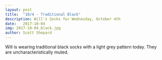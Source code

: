 ```yaml
---
layout: post
title:  "10/4 - Traditional Black"
description: Will's Socks for Wednesday, October 4th
date:   2017-10-04
img: 2017-10-04_black.jpg
author: Scott Shepard
---
```


Will is wearing traditional black socks with a light grey pattern today. They
are uncharacteristically muted.
